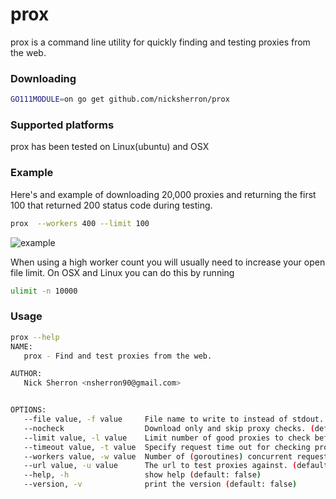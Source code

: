 prox
===
prox is a command line utility for quickly finding and testing proxies from the web.


### Downloading

```bash
GO111MODULE=on go get github.com/nicksherron/prox
```


### Supported platforms
  prox has been tested on Linux(ubuntu) and OSX

### Example

Here's and example of downloading 20,000 proxies and returning the first 100 that returned 200 status code 
during testing. 
```bash
prox  --workers 400 --limit 100
```
![example](https://github.com/nicksherron/prox/blob/master/example.gif?raw=true)

When using a high worker count you will usually need to increase your open file limit. 
On OSX and Linux you can do this by running
```bash
ulimit -n 10000
```

### Usage
```bash
prox --help
NAME:
   prox - Find and test proxies from the web.

AUTHOR:
   Nick Sherron <nsherron90@gmail.com>


OPTIONS:
   --file value, -f value     File name to write to instead of stdout.
   --nocheck                  Download only and skip proxy checks. (default: false)
   --limit value, -l value    Limit number of good proxies to check before completing. (default: 0)
   --timeout value, -t value  Specify request time out for checking proxies. (default: 15s)
   --workers value, -w value  Number of (goroutines) concurrent requests to make for checking proxies. (default: 20)
   --url value, -u value      The url to test proxies against. (default: "https://httpbin.org/ip")
   --help, -h                 show help (default: false)
   --version, -v              print the version (default: false)

```
